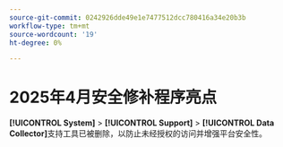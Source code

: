 ```yaml
---
source-git-commit: 0242926dde49e1e7477512dcc780416a34e20b3b
workflow-type: tm+mt
source-wordcount: '19'
ht-degree: 0%

---
```

# 2025年4月安全修补程序亮点

**[!UICONTROL System]** > **[!UICONTROL Support]** > **[!UICONTROL Data Collector]**&#x200B;支持工具已被删除，以防止未经授权的访问并增强平台安全性。
